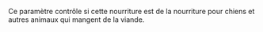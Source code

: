 Ce paramètre contrôle si cette nourriture est de la nourriture pour chiens et autres animaux qui mangent de la viande.